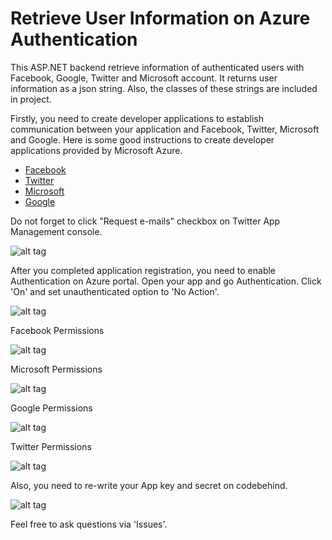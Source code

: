 # Retrieve User Information on Azure Authentication

This ASP.NET backend retrieve information of authenticated users with Facebook, Google, Twitter and Microsoft account. It returns user information as a json string. Also, the classes of these strings are included in project.

Firstly, you need to create developer applications to establish communication between your application and Facebook, Twitter, Microsoft and Google. Here is some good instructions to create developer applications provided by Microsoft Azure.

 * [Facebook](https://azure.microsoft.com/en-us/documentation/articles/app-service-mobile-how-to-configure-facebook-authentication/) 
 * [Twitter](https://azure.microsoft.com/en-us/documentation/articles/app-service-mobile-how-to-configure-twitter-authentication/)
 * [Microsoft](https://azure.microsoft.com/en-us/documentation/articles/app-service-mobile-how-to-configure-microsoft-authentication/)
 * [Google](https://azure.microsoft.com/en-us/documentation/articles/app-service-mobile-how-to-configure-google-authentication/)

Do not forget to click "Request e-mails" checkbox on Twitter App Management console.

![alt tag](/images/7.PNG?raw=true)

After you completed application registration, you need to enable Authentication on Azure portal. Open your app and go Authentication. Click 'On' and set unauthenticated option to 'No Action'.

![alt tag](/images/1.PNG?raw=true)

Facebook Permissions

![alt tag](/images/2.PNG?raw=true)

Microsoft Permissions

![alt tag](/images/5.PNG?raw=true)

Google Permissions

![alt tag](/images/3.PNG?raw=true)

Twitter Permissions

![alt tag](/images/4.PNG?raw=true)


Also, you need to re-write your App key and secret on codebehind.

![alt tag](/images/6.PNG?raw=true)


Feel free to ask questions via 'Issues'.
